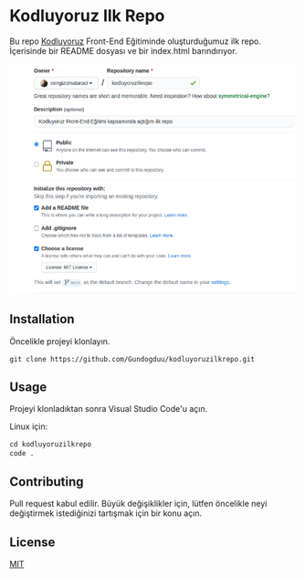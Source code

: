 # Kodluyoruz Ilk Repo

Bu repo [Kodluyoruz](https://kodluyoruz.com) Front-End Eğitiminde oluşturduğumuz ilk repo. İçerisinde bir README dosyası ve bir index.html barındırıyor.

![Image](https://github.com/Kodluyoruz/taskforce/blob/main/git/odev1/figures/github.png?raw=true)

## Installation

Öncelikle projeyi klonlayın.


````
git clone https://github.com/Gundogduu/kodluyoruzilkrepo.git
````

## Usage

Projeyi klonladıktan sonra Visual Studio Code'u açın.

Linux için:

````
cd kodluyoruzilkrepo
code .
`````

## Contributing


Pull request kabul edilir. Büyük değişiklikler için, lütfen öncelikle neyi değiştirmek istediğinizi tartışmak için bir konu açın.

## License

[MIT](https://choosealicense.com/licenses/mit/)